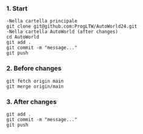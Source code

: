 ### 1. Start
    -Nella cartella principale
    git clone git@github.com:ProgLTW/AutoWorld24.git
    -Nella cartella AutoWorld (after changes)
    cd AutoWorld
    git add .
    git commit -m "message..."
    git push
### 2. Before changes
    git fetch origin main
    git merge origin/main
### 3. After changes
    git add .
    git commit -m "message..."
    git push

